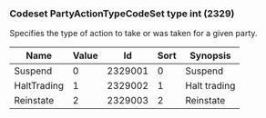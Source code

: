 ### Codeset PartyActionTypeCodeSet type int (2329)

Specifies the type of action to take or was taken for a given party.

| Name        | Value | Id      | Sort | Synopsis     |
|-------------|-------|---------|------|--------------|
| Suspend     | 0     | 2329001 | 0    | Suspend      |
| HaltTrading | 1     | 2329002 | 1    | Halt trading |
| Reinstate   | 2     | 2329003 | 2    | Reinstate    |

